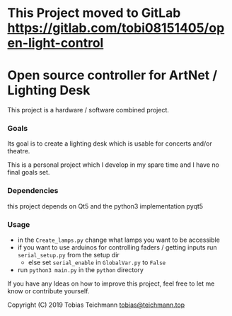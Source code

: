 # This Project moved to GitLab<br>https://gitlab.com/tobi08151405/open-light-control

# Open source controller for ArtNet / Lighting Desk

This project is a hardware / software combined project.

### Goals
Its goal is to create a lighting desk which is usable for concerts and/or theatre.

This is a personal project which I develop in my spare time and I have no final goals set.

### Dependencies
this project depends on Qt5 and the python3 implementation pyqt5

### Usage
* in the `Create_lamps.py` change what lamps you want to be accessible
* if you want to use arduinos for controlling faders / getting inputs run `serial_setup.py` from the setup dir
  * else set `serial_enable` in `GlobalVar.py` to `False`
* run `python3 main.py` in the `python` directory


If you have any Ideas on how to improve this project, feel free to let me know or contribute yourself.

Copyright (C) 2019 Tobias Teichmann <tobias@teichmann.top>
